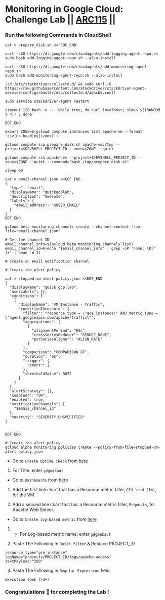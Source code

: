 # Monitoring in Google Cloud: Challenge Lab || [ARC115](https://www.cloudskillsboost.google/focuses/63855?parent=catalog) ||

### Run the following Commands in CloudShell

```
cat > prepare_disk.sh <<'EOF_END'

curl -sSO https://dl.google.com/cloudagents/add-logging-agent-repo.sh
sudo bash add-logging-agent-repo.sh --also-install

curl -sSO https://dl.google.com/cloudagents/add-monitoring-agent-repo.sh
sudo bash add-monitoring-agent-repo.sh --also-install

(cd /etc/stackdriver/collectd.d/ && sudo curl -O https://raw.githubusercontent.com/Stackdriver/stackdriver-agent-service-configs/master/etc/collectd.d/apache.conf)

sudo service stackdriver-agent restart

timeout 120 bash -c -- 'while true; do curl localhost; sleep $((RANDOM % 4)) ; done'

EOF_END

export ZONE=$(gcloud compute instances list apache-vm --format 'csv[no-heading](zone)')

gcloud compute scp prepare_disk.sh apache-vm:/tmp --project=$DEVSHELL_PROJECT_ID --zone=$ZONE --quiet

gcloud compute ssh apache-vm --project=$DEVSHELL_PROJECT_ID --zone=$ZONE --quiet --command="bash /tmp/prepare_disk.sh"

sleep 60

cat > email-channel.json <<EOF_END
{
  "type": "email",
  "displayName": "quickgcplab",
  "description": "Awesome",
  "labels": {
    "email_address": "$USER_EMAIL"
  }
}
EOF_END

gcloud beta monitoring channels create --channel-content-from-file="email-channel.json"

# Get the channel ID
email_channel_info=$(gcloud beta monitoring channels list)
email_channel_id=$(echo "$email_channel_info" | grep -oP 'name: \K[^ ]+' | head -n 1)

# Create an email notification channel

# Create the alert policy

cat > stopped-vm-alert-policy.json <<EOF_END
{
  "displayName": "quick gcp lab",
  "userLabels": {},
  "conditions": [
    {
      "displayName": "VM Instance - Traffic",
      "conditionThreshold": {
        "filter": "resource.type = \"gce_instance\" AND metric.type = \"agent.googleapis.com/apache/traffic\"",
        "aggregations": [
          {
            "alignmentPeriod": "60s",
            "crossSeriesReducer": "REDUCE_NONE",
            "perSeriesAligner": "ALIGN_RATE"
          }
        ],
        "comparison": "COMPARISON_GT",
        "duration": "0s",
        "trigger": {
          "count": 1
        },
        "thresholdValue": 3072
      }
    }
  ],
  "alertStrategy": {},
  "combiner": "OR",
  "enabled": true,
  "notificationChannels": [
    "$email_channel_id"
  ],
  "severity": "SEVERITY_UNSPECIFIED"
}


EOF_END

# Create the alert policy
gcloud alpha monitoring policies create --policy-from-file=stopped-vm-alert-policy.json
```

* Go to `Create Uptime Check` from [here](https://console.cloud.google.com/monitoring/uptime/create?)

1. For Title: enter `gdgmakaut`

* Go to `Dashboards` from [here](https://console.cloud.google.com/monitoring/dashboards?)

1. Add the first line chart that has a Resource metric filter, `CPU load (1m)`, for the VM.

2. Add a second line chart that has a Resource metric filter, `Requests`, for Apache Web Server.

* Go to `Create log-based metric` from [here](https://console.cloud.google.com/logs/metrics/edit?)

1. * For Log-based metric name: enter `gdgmakaut`

2. Paste The Following in `Build filter` & Replace PROJECT_ID
```
resource.type="gce_instance"
logName="projects/PROJECT_ID/logs/apache-access"
textPayload:"200"
```

3. Paste The Following in `Regular Expression` field:
```
execution took (\d+)
```

### Congratulations 🎉 for completing the Lab !
